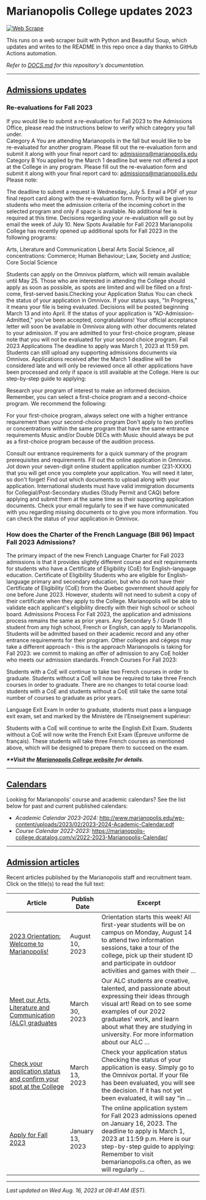# Marianopolis College updates 2023

[![Web Scrape](https://github.com/cw118/mari-updates/actions/workflows/scrape.yml/badge.svg)](https://github.com/cw118/mari-updates/actions/workflows/scrape.yml)

This runs on a web scraper built with Python and Beautiful Soup, which updates and writes to the README in this repo once a day thanks to GitHub Actions automation.

*Refer to [DOCS.md](DOCS.md) for this repository's documentation.*

---

## [Admissions updates](https://www.bemarianopolis.ca/admissions/updates/)

### Re-evaluations for Fall 2023 
If you would like to submit a re-evaluation for Fall 2023 to the Admissions Office, please read the instructions below to verify which category you fall under.  
Category A 
You are attending Marianopolis in the fall but would like to be re-evaluated for another program.
Please fill out the re-evaluation form and submit it along with your final report card to: admissions@marianopolis.edu 
Category B
You applied by the March 1 deadline but were not offered a spot at the College in any program. 
Please fill out the re-evaluation form and submit it along with your final report card to: admissions@marianopolis.edu 
Please note: 

The deadline to submit a request is Wednesday, July 5. 
Email a PDF of your final report card along with the re-evaluation form.
Priority will be given to students who meet the admission criteria of the incoming cohort in the selected program and only if space is available.
No additional fee is required at this time.
Decisions regarding your re-evaluation will go out by email the week of July 10. 
New Spots Available for Fall 2023
Marianopolis College has recently opened up additional spots for Fall 2023 in the following programs:

Arts, Literature and Communication
Liberal Arts
Social Science, all concentrations: Commerce; Human Behaviour; Law, Society and Justice; Core Social Science

Students can apply on the Omnivox platform, which will remain available until May 25. Those who are interested in attending the College should apply as soon as possible, as spots are limited and will be filled on a first-come, first-served basis.Checking your Application Status
You can check the status of your application in Omnivox. If your status says, "In Progress," it means your file is being evaluated. Decisions will be posted beginning March 13 and into April. 
If the status of your application is "AD-Admission-Admitted," you've been accepted, congratulations! Your official acceptance letter will soon be available in Omnivox along with other documents related to your admission. 
If you are admitted to your first-choice program, please note that you will not be evaluated for your second choice program. Fall 2023 Applications
The deadline to apply was March 1, 2023 at 11:59 pm. Students can still upload any supporting admissions documents via Omnivox. Applications received after the March 1 deadline will be considered late and will only be reviewed once all other applications have been processed and only if space is still available at the College. 
Here is our step-by-step guide to applying:

Research your program of interest to make an informed decision. Remember, you can select a first-choice program and a second-choice program. We recommend the following:

For your first-choice program, always select one with a higher entrance requirement than your second-choice program
Don't apply to two profiles or concentrations within the same program that have the same entrance requirements
Music and/or Double DECs with Music should always be put as a first-choice program because of the audition process.


Consult our entrance requirements for a quick summary of the program prerequisites and requirements.
Fill out the online application in Omnivox.
Jot down your seven-digit online student application number (231-XXXX) that you will get once you complete your application. You will need it later, so don't forget!
Find out which documents to upload along with your application.
International students must have valid immigration documents for Collegial/Post-Secondary studies (Study Permit and CAQ) before applying and submit them at the same time as their supporting application documents.
Check your email regularly to see if we have communicated with you regarding missing documents or to give you more information.
You can check the status of your application in Omnivox.

### How does the Charter of the French Language (Bill 96) Impact Fall 2023 Admissions?
The primary impact of the new French Language Charter for Fall 2023 admissions is that it provides slightly different course and exit requirements for students who have a Certificate of Eligibility (CoE) for English-language education.
Certificate of Eligibility
Students who are eligible for English-language primary and secondary education, but who do not have their Certificate of Eligibility (CoE) from the Quebec government should apply for one before June 2023. However, students will not need to submit a copy of their certificate when they apply to the College. Marianopolis will be able to validate each applicant's eligibility directly with their high school or school board.
Admissions Process
For Fall 2023, the application and admissions process remains the same as prior years. Any Secondary 5 / Grade 11 student from any high school, French or English, can apply to Marianopolis. Students will be admitted based on their academic record and any other entrance requirements for their program.
Other colleges and cégeps may take a different approach - this is the approach Marianopolis is taking for Fall 2023: we commit to making an offer of admission to any CoE holder who meets our admission standards.
French Courses
For Fall 2023:

Students with a CoE will continue to take two French courses in order to graduate.
Students without a CoE will now be required to take three French courses in order to graduate.
There are no changes to total course load: students with a CoE and students without a CoE still take the same total number of courses to graduate as prior years.

Language Exit Exam
In order to graduate, students must pass a language exit exam, set and marked by the Ministère de l'Enseignement supérieur:

Students with a CoE will continue to write the English Exit Exam.
Students without a CoE will now write the French Exit Exam (Épreuve uniforme de français). These students will take three French courses as mentioned above, which will be designed to prepare them to succeed on the exam.

***\*\*Visit the [Marianopolis College website](https://www.bemarianopolis.ca/admissions/updates/) for details.***

---

## [Calendars](https://www.marianopolis.edu/campus-life/calendar/)

Looking for Marianopolis' course and academic calendars? See the list below for past and current published calendars:

- *Academic Calendar 2023-2024:* <http://www.marianopolis.edu/wp-content/uploads/2023/02/2023-2024-Academic-Calendar.pdf>
- *Course Calendar 2022-2023:* <https://marianopolis-college.dcatalog.com/v/2022-2023-Marianopolis-Calendar/>

---

## [Admission articles](https://www.bemarianopolis.ca/category/admissions/)

Recent articles published by the Marianopolis staff and recruitment team. Click on the title(s) to read the full text:

| Article | Publish Date | Excerpt |
| ------- | ------------ | ------- |
| [2023 Orientation: Welcome to Marianopolis!](https://www.bemarianopolis.ca/2023-orientation-welcome-to-marianopolis/) | August 10, 2023 | Orientation starts this week! All first-year students will be on campus on Monday, August 14 to attend two information sessions, take a tour of the college, pick up their student ID and participate in outdoor activities and games with their ... |
| [Meet our Arts, Literature and Communication (ALC) graduates](https://www.bemarianopolis.ca/meet-our-arts-literature-and-communication-alc-students/) | March 30, 2023 | Our ALC students are creative, talented, and passionate about expressing their ideas through visual art! Read on to see some examples of our 2022 graduates' work, and learn about what they are studying in university. For more information about our ALC ... |
| [Check your application status and confirm your spot at the College](https://www.bemarianopolis.ca/check-status-confirm/) | March 13, 2023 | Check your application status Checking the status of your application is easy. Simply go to the Omnivox portal. If your file has been evaluated, you will see the decision. If it has not yet been evaluated, it will say “in ... |
| [Apply for Fall 2023](https://www.bemarianopolis.ca/apply/) | January 13, 2023 | The online application system for Fall 2023 admissions opened on January 16, 2023. The deadline to apply is March 1, 2023 at 11:59 p.m. Here is our step-by-step guide to applying: Remember to visit bemarianopolis.ca often, as we will regularly ... |

---

*Last updated on Wed Aug. 16, 2023 at 08:41 AM (EST).*
